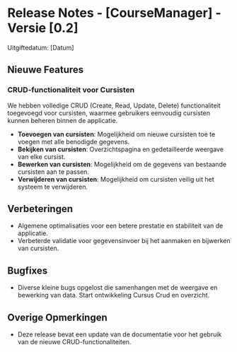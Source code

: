 # Release Notes - [CourseManager] - Versie [0.2]
Uitgiftedatum: [Datum]

## Nieuwe Features
### CRUD-functionaliteit voor Cursisten
We hebben volledige CRUD (Create, Read, Update, Delete) functionaliteit toegevoegd voor cursisten, waarmee gebruikers eenvoudig cursisten kunnen beheren binnen de applicatie.

- **Toevoegen van cursisten**: Mogelijkheid om nieuwe cursisten toe te voegen met alle benodigde gegevens.
- **Bekijken van cursisten**: Overzichtspagina en gedetailleerde weergave van elke cursist.
- **Bewerken van cursisten**: Mogelijkheid om de gegevens van bestaande cursisten aan te passen.
- **Verwijderen van cursisten**: Mogelijkheid om cursisten veilig uit het systeem te verwijderen.

## Verbeteringen
- Algemene optimalisaties voor een betere prestatie en stabiliteit van de applicatie.
- Verbeterde validatie voor gegevensinvoer bij het aanmaken en bijwerken van cursisten.

## Bugfixes
- Diverse kleine bugs opgelost die samenhangen met de weergave en bewerking van data. Start ontwikkeling Cursus Crud en overzicht.

## Overige Opmerkingen
- Deze release bevat een update van de documentatie voor het gebruik van de nieuwe CRUD-functionaliteiten.

